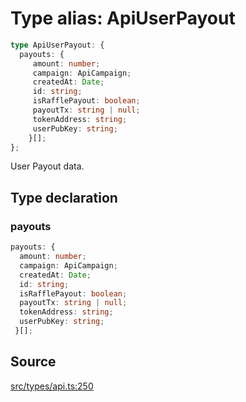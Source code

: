 # Type alias: ApiUserPayout

```ts
type ApiUserPayout: {
  payouts: {
     amount: number;
     campaign: ApiCampaign;
     createdAt: Date;
     id: string;
     isRafflePayout: boolean;
     payoutTx: string | null;
     tokenAddress: string;
     userPubKey: string;
    }[];
};
```

User Payout data.

## Type declaration

### payouts

```ts
payouts: {
  amount: number;
  campaign: ApiCampaign;
  createdAt: Date;
  id: string;
  isRafflePayout: boolean;
  payoutTx: string | null;
  tokenAddress: string;
  userPubKey: string;
 }[];
```

## Source

[src/types/api.ts:250](https://github.com/torque-labs/torque-ts-sdk/blob/60b058a1261e69e5eb8f4ad7130e050df24bb92d/src/types/api.ts#L250)
